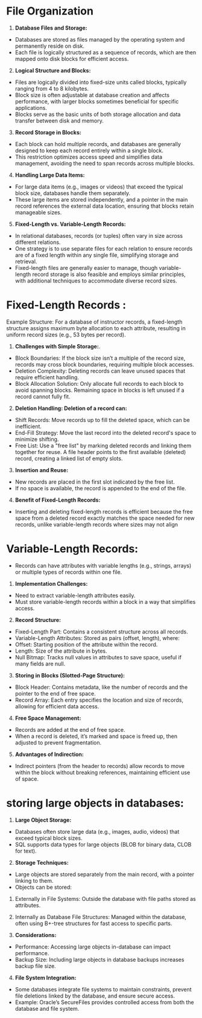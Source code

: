 
# File Organization 

1. **Database Files and Storage:**
- Databases are stored as files managed by the operating system and permanently reside on disk.
- Each file is logically structured as a sequence of records, which are then mapped onto disk blocks for efficient access.

2. **Logical Structure and Blocks:**
- Files are logically divided into fixed-size units called blocks, typically ranging from 4 to 8 kilobytes.
- Block size is often adjustable at database creation and affects performance, with larger blocks sometimes beneficial for specific applications.
- Blocks serve as the basic units of both storage allocation and data transfer between disk and memory.

3. **Record Storage in Blocks:**
- Each block can hold multiple records, and databases are generally designed to keep each record entirely within a single block.
- This restriction optimizes access speed and simplifies data management, avoiding the need to span records across multiple blocks.

4. **Handling Large Data Items:**
- For large data items (e.g., images or videos) that exceed the typical block size, databases handle them separately.
- These large items are stored independently, and a pointer in the main record references the external data location, ensuring that blocks retain manageable sizes.

5. **Fixed-Length vs. Variable-Length Records:**
- In relational databases, records (or tuples) often vary in size across different relations.
- One strategy is to use separate files for each relation to ensure records are of a fixed length within any single file, simplifying storage and retrieval.
- Fixed-length files are generally easier to manage, though variable-length record storage is also feasible and employs similar principles, with additional techniques to accommodate diverse record sizes.

# Fixed-Length Records :

Example Structure: For a database of instructor records, a fixed-length structure assigns maximum byte allocation to each attribute, resulting in uniform record sizes (e.g., 53 bytes per record).

1. **Challenges with Simple Storage:**. 

- Block Boundaries: If the block size isn’t a multiple of the record size, records may cross block boundaries, requiring multiple block accesses.
- Deletion Complexity: Deleting records can leave unused spaces that require efficient handling.
- Block Allocation Solution: Only allocate full records to each block to avoid spanning blocks. Remaining space in blocks is left unused if a record cannot fully fit.

2. **Deletion Handling: Deletion of a record can:**

- Shift Records: Move records up to fill the deleted space, which can be inefficient.
- End-Fill Strategy: Move the last record into the deleted record's space to minimize shifting.
- Free List: Use a "free list" by marking deleted records and linking them together for reuse. A file header points to the first available (deleted) record, creating a linked list of empty slots.

3. **Insertion and Reuse:**

- New records are placed in the first slot indicated by the free list.
- If no space is available, the record is appended to the end of the file.

4. **Benefit of Fixed-Length Records:**
- Inserting and deleting fixed-length records is efficient because the free space from a deleted record exactly matches the space needed for new records, unlike variable-length records where sizes may not align



# Variable-Length Records:

- Records can have attributes with variable lengths (e.g., strings, arrays) or multiple types of records within one file.

1. **Implementation Challenges:**

- Need to extract variable-length attributes easily.
- Must store variable-length records within a block in a way that simplifies access.

2. **Record Structure:**

- Fixed-Length Part: Contains a consistent structure across all records.
- Variable-Length Attributes: Stored as pairs (offset, length), where:
- Offset: Starting position of the attribute within the record.
- Length: Size of the attribute in bytes.
- Null Bitmap: Tracks null values in attributes to save space, useful if many fields are null.

3. **Storing in Blocks (Slotted-Page Structure):**

- Block Header: Contains metadata, like the number of records and the pointer to the end of free space.
- Record Array: Each entry specifies the location and size of records, allowing for efficient data access.

4. **Free Space Management:**
- Records are added at the end of free space.
- When a record is deleted, it’s marked and space is freed up, then adjusted to prevent fragmentation.

5. **Advantages of Indirection:**
- Indirect pointers (from the header to records) allow records to move within the block without breaking references, maintaining efficient use of space.


# storing large objects in databases:

1. **Large Object Storage:**
- Databases often store large data (e.g., images, audio, videos) that exceed typical block sizes.
- SQL supports data types for large objects (BLOB for binary data, CLOB for text).

2. **Storage Techniques:**
- Large objects are stored separately from the main record, with a pointer linking to them.
- Objects can be stored:
1. Externally in File Systems: Outside the database with file paths stored as attributes.
2. Internally as Database File Structures: Managed within the database, often using B+-tree structures for fast access to specific parts.

3. **Considerations:**

- Performance: Accessing large objects in-database can impact performance.
- Backup Size: Including large objects in database backups increases backup file size.

4. **File System Integration:**

- Some databases integrate file systems to maintain constraints, prevent file deletions linked by the database, and ensure secure access.
- Example: Oracle’s SecureFiles provides controlled access from both the database and file system.

